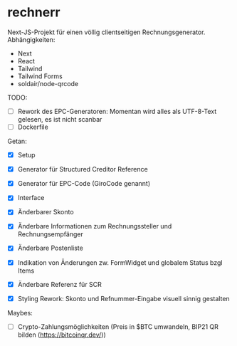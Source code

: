 # rechnerr

Next-JS-Projekt für einen völlig clientseitigen Rechnungsgenerator.
Abhängigkeiten:
- Next
- React
- Tailwind
- Tailwind Forms
- soldair/node-qrcode

TODO:
- [ ] Rework des EPC-Generatoren: Momentan wird alles als UTF-8-Text gelesen, es ist nicht scanbar
- [ ] Dockerfile

Getan: 
- [x] Setup
- [x] Generator für Structured Creditor Reference 
- [x] Generator für EPC-Code (GiroCode genannt)
- [x] Interface
- [x] Änderbarer Skonto
- [x] Änderbare Informationen zum Rechnungssteller und Rechnungsempfänger
- [x] Änderbare Postenliste
- [x] Indikation von Änderungen zw. FormWidget und globalem Status bzgl Items
- [x] Änderbare Referenz für SCR 
- [x] Styling Rework: Skonto und Refnummer-Eingabe visuell sinnig gestalten


Maybes:
- [ ] Crypto-Zahlungsmöglichkeiten (Preis in $BTC umwandeln, BIP21 QR bilden (https://bitcoinqr.dev/))